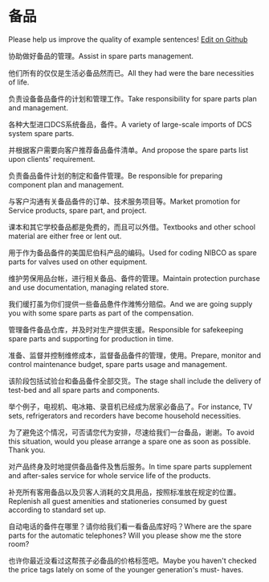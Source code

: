 # 备品

Please help us improve the quality of example sentences! [Edit on Github](https://github.com/jiyushe/jiyu-example-sentence-source/blob/main/chinese/beipin.md)

<p><span class="chinese">协助做好备品的管理。</span><span class="english">Assist in spare parts management.</span></p>

<p><span class="chinese">他们所有的仅仅是生活必备品然而已。</span><span class="english">All they had were the bare necessities of life.</span></p>

<p><span class="chinese">负责设备备品备件的计划和管理工作。</span><span class="english">Take responsibility for spare parts plan and management.</span></p>

<p><span class="chinese">各种大型进口DCS系统备品，备件。</span><span class="english">A variety of large-scale imports of DCS system spare parts.</span></p>

<p><span class="chinese">并根据客户需要向客户推荐备品备件清单。</span><span class="english">And propose the spare parts list upon clients' requirement.</span></p>

<p><span class="chinese">负责备品备件计划的制定和备件管理。</span><span class="english">Be responsible for preparing component plan and management.</span></p>

<p><span class="chinese">与客户沟通有关备品备件的订单、技术服务项目等。</span><span class="english">Market promotion for Service products, spare part, and project.</span></p>

<p><span class="chinese">课本和其它学校备品都是免费的，而且可以外借。</span><span class="english">Textbooks and other school material are either free or lent out.</span></p>

<p><span class="chinese">用于作为备品备件的美国尼伯科产品的编码。</span><span class="english">Used for coding NIBCO as spare parts for valves used on other equipment.</span></p>

<p><span class="chinese">维护劳保用品台帐，进行相关备品、备件的管理。</span><span class="english">Maintain protection purchase and use documentation, managing related store.</span></p>

<p><span class="chinese">我们缓打虽为你们提供一些备品惫件作潍怖分赔偿。</span><span class="english">And we are going supply you with some spare parts as part of the compensation.</span></p>

<p><span class="chinese">管理备件备品仓库，并及时对生产提供支援。</span><span class="english">Responsible for safekeeping spare parts and supporting for production in time.</span></p>

<p><span class="chinese">准备、监督并控制维修成本，监督备品备件的管理，使用。</span><span class="english">Prepare, monitor and control maintenance budget, spare parts usage and management.</span></p>

<p><span class="chinese">该阶段包括试验台和备品备件全部交货。</span><span class="english">The stage shall include the delivery of test-bed and all spare parts and components.</span></p>

<p><span class="chinese">举个例子，电视机、电冰箱、录音机已经成为居家必备品了。</span><span class="english">For instance, TV sets, refrigerators and recorders have become household necessities.</span></p>

<p><span class="chinese">为了避免这个情况，可否请您代为安排，尽速给我们一台备品，谢谢。</span><span class="english">To avoid this situation, would you please arrange a spare one as soon as possible. Thank you.</span></p>

<p><span class="chinese">对产品终身及时地提供备品备件及售后服务。</span><span class="english">In time spare parts supplement and after-sales service for whole service life of the products.</span></p>

<p><span class="chinese">补充所有客用备品以及贝客人消耗的文具用品，按照标准放在规定的位置。</span><span class="english">Replenish all guest amenities and stationeries consumed by guest according to standard set up.</span></p>

<p><span class="chinese">自动电话的备件在哪里？请你给我们看一看备品库好吗？</span><span class="english">Where are the spare parts for the automatic telephones? Will you please show me the store room?</span></p>

<p><span class="chinese">也许你最近没看过这帮孩子必备品的价格标签吧。</span><span class="english">Maybe you haven't checked the price tags lately on some of the younger generation's must- haves.</span></p>

